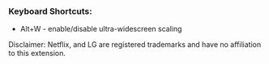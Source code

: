 ### Keyboard Shortcuts:
   * Alt+W - enable/disable ultra-widescreen scaling

Disclaimer: Netflix, and LG are registered trademarks and have no affiliation to this extension.